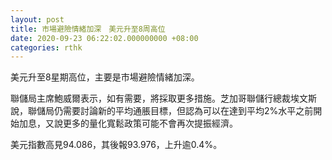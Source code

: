 ```yaml
---
layout: post
title: 市場避險情緒加深　美元升至8周高位
date: 2020-09-23 06:22:02.000000000 +08:00
categories: rthk
---
```


美元升至8星期高位，主要是市場避險情緒加深。

聯儲局主席鮑威爾表示，如有需要，將採取更多措施。芝加哥聯儲行總裁埃文斯說，聯儲局仍需要討論新的平均通脹目標，但認為可以在達到平均2%水平之前開始加息，又說更多的量化寬鬆政策可能不會再次提振經濟。

美元指數高見94.086，其後報93.976，上升逾0.4%。
